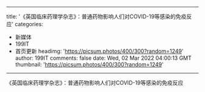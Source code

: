 
---
title: '《英国临床药理学杂志》：普通药物影响人们对COVID-19等感染的免疫反应'
categories: 
 - 新媒体
 - 199IT
 - 首页更新
headimg: 'https://picsum.photos/400/300?random=1249'
author: 199IT
comments: false
date: Wed, 02 Mar 2022 04:00:13 GMT
thumbnail: 'https://picsum.photos/400/300?random=1249'
---

<div>   
《英国临床药理学杂志》：普通药物影响人们对COVID-19等感染的免疫反应  
</div>
            